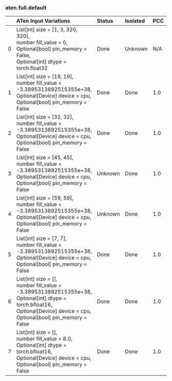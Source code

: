 ### aten.full.default
|    | ATen Input Variations                                                                                                                                                                | Status   | Isolated   | PCC   | Host   |
|---:|:-------------------------------------------------------------------------------------------------------------------------------------------------------------------------------------|:---------|:-----------|:------|:-------|
|  0 | List[int] size = [1, 3, 320, 320],<br>number fill_value = 0,<br>Optional[bool] pin_memory = False,<br>Optional[int] dtype = torch.float32                                            | Done     | Unknown    | N/A   | N/A    |
|  1 | List[int] size = [19, 19],<br>number fill_value = -3.3895313892515355e+38,<br>Optional[Device] device = cpu,<br>Optional[bool] pin_memory = False                                    | Done     | Done       | 1.0   | -1     |
|  2 | List[int] size = [32, 32],<br>number fill_value = -3.3895313892515355e+38,<br>Optional[Device] device = cpu,<br>Optional[bool] pin_memory = False                                    | Done     | Done       | 1.0   | -1     |
|  3 | List[int] size = [45, 45],<br>number fill_value = -3.3895313892515355e+38,<br>Optional[Device] device = cpu,<br>Optional[bool] pin_memory = False                                    | Unknown  | Done       | 1.0   | -1     |
|  4 | List[int] size = [59, 59],<br>number fill_value = -3.3895313892515355e+38,<br>Optional[Device] device = cpu,<br>Optional[bool] pin_memory = False                                    | Unknown  | Done       | 1.0   | -1     |
|  5 | List[int] size = [7, 7],<br>number fill_value = -3.3895313892515355e+38,<br>Optional[Device] device = cpu,<br>Optional[bool] pin_memory = False                                      | Done     | Done       | 1.0   | -1     |
|  6 | List[int] size = [],<br>number fill_value = -3.3895313892515355e+38,<br>Optional[int] dtype = torch.bfloat16,<br>Optional[Device] device = cpu,<br>Optional[bool] pin_memory = False | Done     | Done       | 1.0   | -1     |
|  7 | List[int] size = [],<br>number fill_value = 8.0,<br>Optional[int] dtype = torch.bfloat16,<br>Optional[Device] device = cpu,<br>Optional[bool] pin_memory = False                     | Done     | Done       | 1.0   | -1     |

